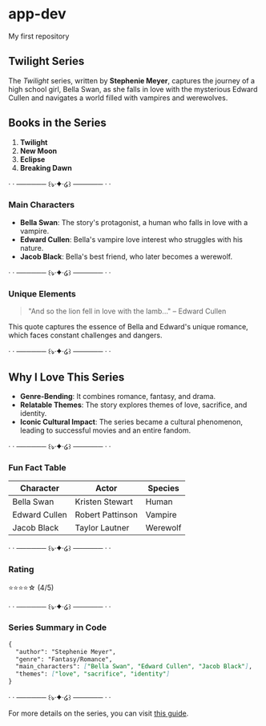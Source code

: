 # app-dev
My first repository


## Twilight Series

The *Twilight* series, written by **Stephenie Meyer**, captures the journey of a high school girl, Bella Swan, as she falls in love with the mysterious Edward Cullen and navigates a world filled with vampires and werewolves.

## Books in the Series

1. **Twilight**
2. **New Moon**
3. **Eclipse**
4. **Breaking Dawn**

· · ────── ꒰ঌ·✦·໒꒱ ────── · ·

### Main Characters

- **Bella Swan**: The story's protagonist, a human who falls in love with a vampire.
- **Edward Cullen**: Bella's vampire love interest who struggles with his nature.
- **Jacob Black**: Bella's best friend, who later becomes a werewolf.

· · ────── ꒰ঌ·✦·໒꒱ ────── · ·

### Unique Elements

> "And so the lion fell in love with the lamb..." – Edward Cullen

This quote captures the essence of Bella and Edward's unique romance, which faces constant challenges and dangers.

· · ────── ꒰ঌ·✦·໒꒱ ────── · ·

## Why I Love This Series

- **Genre-Bending**: It combines romance, fantasy, and drama.
- **Relatable Themes**: The story explores themes of love, sacrifice, and identity.
- **Iconic Cultural Impact**: The series became a cultural phenomenon, leading to successful movies and an entire fandom.

· · ────── ꒰ঌ·✦·໒꒱ ────── · ·

### Fun Fact Table

| Character     | Actor            | Species         |
| ------------- | ---------------- | --------------- |
| Bella Swan    | Kristen Stewart  | Human           |
| Edward Cullen | Robert Pattinson | Vampire         |
| Jacob Black   | Taylor Lautner   | Werewolf        |

· · ────── ꒰ঌ·✦·໒꒱ ────── · ·

### Rating

⭐⭐⭐⭐☆ (4/5)

· · ────── ꒰ঌ·✦·໒꒱ ────── · ·

### Series Summary in Code

```markdown
{
  "author": "Stephenie Meyer",
  "genre": "Fantasy/Romance",
  "main_characters": ["Bella Swan", "Edward Cullen", "Jacob Black"],
  "themes": ["love", "sacrifice", "identity"]
}
```

· · ────── ꒰ঌ·✦·໒꒱ ────── · ·

For more details on the series, you can visit [this guide](https://www.markdownguide.org/).
